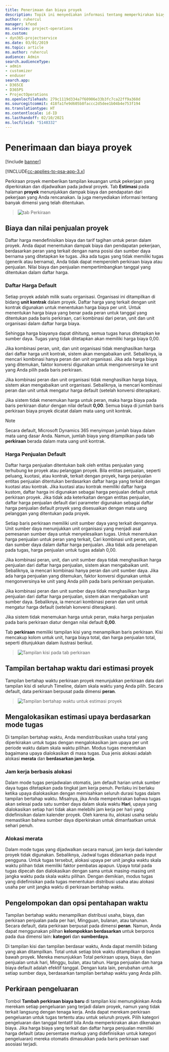```yaml
---
title: Penerimaan dan biaya proyek
description: Topik ini menyediakan informasi tentang memperkirakan biaya proyek dan pendapatan.
author: ruhercul
manager: kfend
ms.service: project-operations
ms.custom:
- dyn365-projectservice
ms.date: 03/01/2019
ms.topic: article
ms.author: ruhercul
audience: Admin
search.audienceType:
- admin
- customizer
- enduser
search.app:
- D365CE
- D365PS
- ProjectOperations
ms.openlocfilehash: 279c1119d334a7f60906e33b3fc7ca22ff9a360d
ms.sourcegitcommit: 418fa1fe9d605b8faccc2d5dee1b04b4e753f194
ms.translationtype: HT
ms.contentlocale: id-ID
ms.lasthandoff: 02/10/2021
ms.locfileid: "5148332"
---
```

# <a name="project-costs-and-revenue"></a>Penerimaan dan biaya proyek

[!include [banner](../includes/psa-now-project-operations.md)]

[!INCLUDE[cc-applies-to-psa-app-3.x](../includes/cc-applies-to-psa-app-3x.md)]

Perkiraan proyek memberikan tampilan keuangan untuk pekerjaan yang diperkirakan dan dijadwalkan pada jadwal proyek. Tab **Estimasi** pada halaman **proyek** menunjukkan dampak biaya dan pendapatan dari pekerjaan yang Anda rencanakan. Ia juga menyediakan informasi tentang banyak dimensi yang telah ditentukan. 

> ![tab Perkiraan](media/project-5.png)

## <a name="cost-and-sales-values-of-the-project"></a>Biaya dan nilai penjualan proyek

Daftar harga mendefinisikan biaya dan tarif tagihan untuk peran dalam proyek. Anda dapat menentukan dampak biaya dan pendapatan pekerjaan, berdasarkan peran yang terkait dengan nama posisi dan sumber daya bernama yang ditetapkan ke tugas. Jika ada tugas yang tidak memiliki tugas (generik atau bernama), Anda tidak dapat memperoleh perkiraan biaya atau penjualan. Nilai biaya dan penjualan mempertimbangkan tanggal yang ditentukan dalam daftar harga.

### <a name="default-cost-price"></a>Daftar Harga Default  

Setiap proyek adalah milik suatu organisasi. Organisasi ini ditampilkan di bidang **unit kontrak** dalam proyek. Daftar harga yang terkait dengan unit kontrak digunakan untuk menentukan harga biaya per unit. Untuk menentukan harga biaya yang benar pada peran untuk tanggal yang ditentukan pada baris perkiraan, cari kombinasi dari peran, unit dan unit organisasi dalam daftar harga biaya. 

Sehingga harga biayanya dapat dihitung, semua tugas harus ditetapkan ke sumber daya. Tugas yang tidak ditetapkan akan memiliki harga biaya 0,00.

Jika kombinasi peran, unit, dan unit organisasi tidak menghasilkan harga dari daftar harga unit kontrak, sistem akan mengabaikan unit. Sebaliknya, ia mencari kombinasi hanya peran dan unit organisasi. Jika ada harga biaya yang ditemukan, faktor konversi digunakan untuk mengonversinya ke unit yang Anda pilih pada baris perkiraan.

Jika kombinasi peran dan unit organisasi tidak menghasilkan harga biaya, sistem akan mengabaikan unit organisasi. Sebaliknya, ia mencari kombinasi peran dan unit untuk mengatur harga default (setelah konversi diterapkan).

Jika sistem tidak menemukan harga untuk peran, maka harga biaya pada baris perkiraan diatur dengan nilai default **0,00**. Semua biaya di jumlah baris perkiraan biaya proyek dicatat dalam mata uang unit kontrak.

> [!NOTE]
> Secara default, Microsoft Dynamics 365 menyimpan jumlah biaya dalam mata uang dasar Anda. Namun, jumlah biaya yang ditampilkan pada tab **perkiraan** berada dalam mata uang unit kontrak.  

### <a name="default-sales-price"></a>Harga Penjualan Default 

Daftar harga penjualan ditentukan baik oleh entitas penjualan yang terhubung ke proyek atau pelanggan proyek. Bila entitas penjualan, seperti peluang, kuotasi, atau kontrak, terkait dengan proyek, harga penjualan entitas penjualan ditentukan berdasarkan daftar harga yang terkait dengan kuotasi atau kontrak. Jika kuotasi atau kontrak memiliki daftar harga kustom, daftar harga ini digunakan sebagai harga penjualan default untuk perkiraan proyek. Jika tidak ada keterkaitan dengan entitas penjualan, daftar harga penjualan default dari parameter digunakan sebagai daftar harga penjualan default proyek yang disesuaikan dengan mata uang pelanggan yang ditentukan pada proyek.

Setiap baris perkiraan memiliki unit sumber daya yang terkait dengannya. Unit sumber daya menunjukkan unit organisasi yang menjadi asal pemesanan sumber daya untuk menyelesaikan tugas. Untuk menentukan harga penjualan untuk peran yang terkait, Cari kombinasi unit peran, unit, dan sumber daya dalam daftar harga penjualan. Jika tidak ada penetapan pada tugas, harga penjualan untuk tugas adalah 0,00.

Jika kombinasi peran, unit, dan unit sumber daya tidak menghasilkan harga penjualan dari daftar harga penjualan, sistem akan mengabaikan unit. Sebaliknya, ia mencari kombinasi hanya peran dan unit sumber daya. Jika ada harga penjualan yang ditemukan, faktor konversi digunakan untuk mengonversinya ke unit yang Anda pilih pada baris perkiraan penjualan. 

Jika kombinasi peran dan unit sumber daya tidak menghasilkan harga penjualan dari daftar harga penjualan, sistem akan mengabaikan unit sumber daya. Sebaliknya, ia mencari kombinasi peran dan unit untuk mengatur harga default (setelah konversi diterapkan).

Jika sistem tidak menemukan harga untuk peran, maka harga penjualan pada baris perkiraan diatur dengan nilai default **0,00**.

Tab **perkiraan** memiliki tampilan kisi yang menampilkan baris perkiraan. Kisi mencakup kolom untuk unit, harga biaya total, dan harga penjualan total, seperti ditunjukkan dalam ilustrasi berikut. 

> ![Tampilan kisi pada tab perkiraan](media/project-6.png)

## <a name="time-phased-view-of-project-estimates"></a>Tampilan bertahap waktu dari estimasi proyek

Tampilan bertahap waktu perkiraan proyek menunjukkan perkiraan data dari tampilan kisi di seluruh Timeline, dalam skala waktu yang Anda pilih. Secara default, data perkiraan berpusat pada dimensi **peran**.

> ![Tampilan bertahap waktu untuk estimasi proyek](media/project-7.png)

## <a name="allocating-estimated-effort-based-on-the-task-mode"></a>Mengalokasikan estimasi upaya berdasarkan mode tugas

Di tampilan bertahap waktu, Anda mendistribusikan usaha total yang diperkirakan untuk tugas dengan mengalokasikan jam upaya per unit periode waktu dalam skala waktu pilihan. Modus tugas menentukan bagaimana upaya dialokasikan di masa tugas. Dua jenis alokasi adalah alokasi **merata** dan **berdasarkan jam kerja**.

### <a name="work-hours-based-allocation"></a>Jam kerja berbasis alokasi
 
Dalam mode tugas penjadwalan otomatis, jam default harian untuk sumber daya tugas ditetapkan pada tingkat jam kerja penuh. Perilaku ini berlaku ketika upaya dialokasikan dengan memisahkan seluruh durasi tugas dalam tampilan bertahap waktu. Misalnya, jika Anda memperkirakan bahwa tugas akan selesai pada satu sumber daya dalam skala waktu **Hari**, upaya yang dialokasikan setiap hari tidak akan melebihi jam kerja per hari yang didefinisikan dalam kalender proyek. Oleh karena itu, alokasi usaha selalu memastikan bahwa sumber daya diperkirakan untuk dimanfaatkan untuk sehari penuh.

### <a name="even-allocation"></a>Alokasi merata

Dalam mode tugas yang dijadwalkan secara manual, jam kerja dari kalender proyek tidak digunakan. Sebaliknya, Jadwal tugas didasarkan pada input pengguna. Untuk tugas tersebut, alokasi upaya per unit jangka waktu skala waktu pilihan tidak memiliki faktor pembatas apapun. Upaya total pada tugas dipecah dan dialokasikan dengan sama untuk masing-masing unit jangka waktu pada skala waktu pilihan. Dengan demikian, modus tugas yang didefinisikan pada tugas menentukan distribusi usaha atau alokasi usaha per unit jangka waktu di perkiraan bertahap waktu.

## <a name="grouping-and-time-phasing-options"></a>Pengelompokan dan opsi pentahapan waktu

Tampilan bertahap waktu menampilkan distribusi usaha, biaya, dan perkiraan penjualan pada per hari, Mingguan, bulanan, atau tahunan. Secara default, data perkiraan berpusat pada dimensi **peran**. Namun, Anda dapat menggunakan pilihan **kelompokkan berdasarkan** untuk berporos pada dua dimensi lain: **kategori** dan **sumberdaya**.

Di tampilan kisi dan tampilan berdasar waktu, Anda dapat memilih bidang yang akan ditampilkan. Total untuk setiap blok waktu ditampilkan di bagian bawah proyek. Mereka menunjukkan Total perkiraan upaya, biaya, dan penjualan untuk hari, Minggu, bulan, atau tahun. Harga penjualan dan harga biaya default adalah efektif tanggal. Dengan kata lain, perubahan untuk setiap sumber daya, berdasarkan tampilan bertahap waktu yang Anda pilih.

## <a name="expense-estimates"></a>Perkiraan pengeluaran

Tombol **Tambah perkiraan biaya baru** di tampilan kisi memungkinkan Anda merekam setiap pengeluaran yang terjadi dalam proyek, namun yang tidak terkait langsung dengan tenaga kerja. Anda dapat merekam perkiraan pengeluaran untuk tugas tertentu atau untuk seluruh proyek. Pilih kategori pengeluaran dan tanggal tentatif bila Anda memperkirakan akan dikenakan biaya. Jika harga biaya yang terkait dan daftar harga penjualan memiliki harga default (atau persentase markup yang didefinisikan untuk kategori pengeluaran) mereka otomatis dimasukkan pada baris perkiraan saat asosiasi terjadi.
